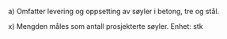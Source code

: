 a) Omfatter levering og oppsetting av søyler i betong, tre og stål.

x) Mengden måles som antall prosjekterte søyler. Enhet: stk

